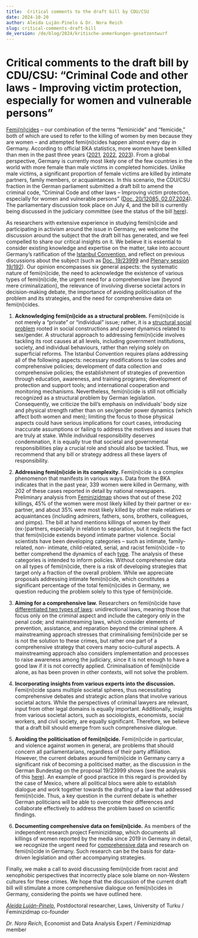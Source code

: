 ```yaml
---
title:  Critical comments to the draft bill by CDU/CSU
date: 2024-10-20
author: Aleida Luján-Pinelo & Dr. Nora Reich
slug: critical-comments-draft-bill
de_version: /de/blog/2024/kritische-anmerkungen-gesetzentwurf
---
```


# Critical comments to the draft bill by CDU/CSU: “Criminal Code and other laws - Improving victim protection, especially for women and vulnerable persons”

[Femi(ni)cides](https://www.journals.uchicago.edu/doi/10.1086/728061) – our combination of the terms “feminicide” and “femicide,” both of which are used to refer to the killing of women by men because they are women – and attempted femi(ni)cides happen almost every day in Germany. According to official BKA statistics, more women have been killed than men in the past three years ([2021](https://www.bka.de/SharedDocs/Downloads/DE/Publikationen/PolizeilicheKriminalstatistik/2022/BundesdatenDelikte/03_MordTotschlagToetungAufVerlangenBRD.pdf?__blob=publicationFile&v=2), [2022](https://www.bka.de/SharedDocs/Downloads/DE/Publikationen/PolizeilicheKriminalstatistik/2023/BundesdatenDelikte/03_MordTotschlagToetungAufVerlangenBRD.html), [2023](https://www.bka.de/DE/AktuelleInformationen/StatistikenLagebilder/PolizeilicheKriminalstatistik/PKS2023/AusgewaehlteInformationenBund/AusgewaehlteInformationenBund_node.html)). From a global
perspective, Germany is currently most likely one of the few countries in the world with more female than male victims in completed homicides. Unlike male victims, a significant proportion of female victims are killed by intimate partners, family members, or acquaintances.
In this scenario, the CDU/CSU fraction in the German parliament submitted a draft bill to amend the criminal code, “Criminal Code and other laws – Improving victim protection, especially for women and vulnerable persons” ([Doc. 20/12085, 02.07.2024](https://dserver.bundestag.de/btd/20/120/2012085.pdf)). The parliamentary discussion took place on July 4, and the bill is currently being discussed in the judiciary
committee (see the status of the bill [here](https://dip.bundestag.de/vorgang/gesetz-zur-%C3%A4nderung-des-strafgesetzbuches-und-weiterer-gesetze-verbesserung/313674)).

As researchers with extensive experience in studying femi(ni)cide and participating in activism around the issue in Germany, we welcome the discussion around the subject that the draft bill has generated, and we feel compelled to share our critical insights on it. We believe it is essential to consider existing knowledge and expertise on the matter, take into account Germany’s ratification of the [Istanbul Convention](https://dip.bundestag.de/vorgang/gesetz-zur-%C3%A4nderung-des-strafgesetzbuches-und-weiterer-gesetze-verbesserung/313674), and reflect on previous discussions about the subject (such as [Doc. 19/23999](https://dserver.bundestag.de/btd/19/239/1923999.pdf) and [Plenary session 19/192](https://dserver.bundestag.de/btp/19/19192.pdf)). Our opinion encompasses six general aspects: the systematic nature of femi(ni)cide, the need to acknowledge the existence of various types of femi(ni)cide, the urgent need for a comprehensive law (beyond mere criminalization), the relevance of involving diverse societal actors in decision-making debate, the importance of avoiding politicisation of the problem and its strategies, and the need for comprehensive data on femi(ni)cides.

1. **Acknowledging femi(ni)cide as a structural problem.** Femi(ni)cide is not merely a
“private” or “individual” issue; rather, it is a [structural social problem](https://www.utupub.fi/handle/10024/174532) rooted in social constructions and power dynamics related to sex/gender. A structural approach to addressing femi(ni)cide involves tackling its root causes at all levels, including government institutions, society, and individual behaviours, rather than relying solely on superficial reforms. The Istanbul Convention requires plans addressing all of the following aspects: necessary modifications to law codes and comprehensive policies;
development of data collection and comprehensive policies; the establishment of
strategies of prevention through education, awareness, and training programs;
development of protection and support tools; and international cooperation and
monitoring mechanisms. Nevertheless, femi(ni)cide is still not officially recognized as
a structural problem by German legislation. Consequently, we criticize the bill’s
emphasis on individuals’ body size and physical strength rather than on sex/gender
power dynamics (which affect both women and men); limiting the focus to those
physical aspects could have serious implications for court cases, introducing inaccurate
assumptions or failing to address the motives and issues that are truly at stake. While
individual responsibility deserves condemnation, it is equally true that societal and
governmental responsibilities play a crucial role and should also be tackled. Thus, we
recommend that any bill or strategy address all these layers of responsibility.

2. **Addressing femi(ni)cide in its complexity.** Femi(ni)cide is a complex phenomenon
that manifests in various ways. Data from the BKA indicates that in the past year, 339
women were killed in Germany, with 202 of these cases reported in detail by national
newspapers. Preliminary analysis from [Feminizidmap](https://feminizidmap.org/about/) shows that out of these 202
killings, 45% of the women were most likely killed by their partner or ex-partner, and
about 35% were most likely killed by other male relatives or acquaintances (including
admirers, fathers, sons, brothers, colleagues, and pimps). The bill at hand mentions
killings of women by their (ex-)partners, especially in relation to separation, but it
neglects the fact that femi(ni)cide extends beyond intimate partner violence. Social
scientists have been developing categories – such as intimate, family-related, non-
intimate, child-related, serial, and racist femi(ni)cide – to better comprehend the
dynamics of each [type](https://feminicidio.net/types-of-feminicide-or-variants-of-extreme-patriarcal-violence/). The analysis of these categories is intended to inform policies.
Without comprehensive data on all types of femi(ni)cide, there is a risk of developing
strategies that target only a fraction of the overall problem. While we appreciate
proposals addressing intimate femi(ni)cide, which constitutes a significant percentage
of the total femi(ni)cides in Germany, we question reducing the problem solely to this
type of femi(ni)cide.

3. **Aiming for a comprehensive law.** Researchers on femi(ni)cide have [differentiated two
types of laws](https://www.journals.uchicago.edu/doi/10.1086/728061): unidirectional laws, meaning those that focus only on the criminal aspect
and include the category only in the penal code; and mainstreaming laws, which
consider elements of prevention, assistance, and reparation beyond the criminal sphere.
A mainstreaming approach stresses that criminalising femi(ni)cide per se is not the
solution to these crimes, but rather one part of a comprehensive strategy that covers
many socio-cultural aspects. A mainstreaming approach also considers implementation
and processes to raise awareness among the judiciary, since it is not enough to have a
good law if it is not correctly applied. Criminalisation of femi(ni)cide alone, as has been
proven in other contexts, will not solve the problem.

4. **Incorporating insights from various experts into the discussion.** Femi(ni)cide spans
multiple societal spheres, thus necessitating comprehensive debates and strategic action
plans that involve various societal actors. While the perspectives of criminal lawyers
are relevant, input from other legal domains is equally important. Additionally, insights
from various societal actors, such as sociologists, economists, social workers, and civil
society, are equally significant. Therefore, we believe that a draft bill should emerge
from such comprehensive dialogue.

5. **Avoiding the politicisation of femi(ni)cide.** Femi(ni)cide in particular, and violence
against women in general, are problems that should concern all parliamentarians,
regardless of their party affiliation. However, the current debates around femi(ni)cide
in Germany carry a significant risk of becoming a politicised matter, as the discussion
in the German Bundestag on the proposal 19/23999 shows (see the analysis of this [here](https://link.springer.com/chapter/10.1007/978-3-031-14706-7_6)). An example of good practice in this regard is provided by the case of Mexico,
where all political blocs were able to establish dialogue and work together towards the
drafting of a law that addressed femi(ni)cide. Thus, a key question in the current debate
is whether German politicians will be able to overcome their differences and collaborate
effectively to address the problem based on scientific findings.

6. **Documenting comprehensive data on femi(ni)cide.** As members of the independent
research project Feminizidmap, which documents all killings of women reported by the
media since 2019 in Germany in detail, we recognize the urgent need for [comprehensive
data](https://link.springer.com/chapter/10.1007/978-3-031-14706-7_6) and research on femi(ni)cide in Germany. Such research can be the basis for data-
driven legislation and other accompanying strategies.

Finally, we make a call to avoid discussing femi(ni)cide from racist and xenophobic
perspectives that incorrectly place sole blame on non-Western cultures for these crimes. We
hope that the discussion of the current draft bill will stimulate a more comprehensive dialogue
on femi(ni)cides in Germany, considering the points we have outlined here.


*[Aleida Luján-Pinelo](https://www.utu.fi/en/people/aleida-lujan-pinelo)*,
Postdoctoral researcher, Laws, University of Turku / Feminizidmap co-founder

*Dr. Nora Reich*,
Economist and Data Analysis Expert / Feminizidmap member
